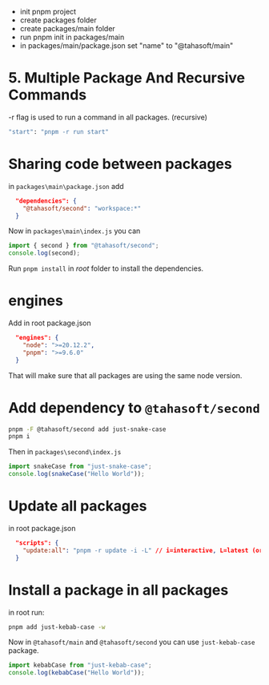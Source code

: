 - init pnpm project
- create packages folder
- create packages/main folder
- run pnpm init in packages/main
- in packages/main/package.json set "name" to "@tahasoft/main"

# 5. Multiple Package And Recursive Commands

-r flag is used to run a command in all packages. (recursive)

```bash
"start": "pnpm -r run start"
```

# Sharing code between packages

in `packages\main\package.json` add

```json
  "dependencies": {
    "@tahasoft/second": "workspace:*"
  }
```

Now in `packages\main\index.js` you can

```ts
import { second } from "@tahasoft/second";
console.log(second);
```

Run `pnpm install` in _root_ folder to install the dependencies.

# engines

Add in root package.json

```json
  "engines": {
    "node": ">=20.12.2",
    "pnpm": ">=9.6.0"
  }
```

That will make sure that all packages are using the same node version.

# Add dependency to `@tahasoft/second`

```bash
pnpm -F @tahasoft/second add just-snake-case
pnpm i
```

Then in `packages\second\index.js`

```ts
import snakeCase from "just-snake-case";
console.log(snakeCase("Hello World"));
```

# Update all packages

in root package.json

```json
  "scripts": {
    "update:all": "pnpm -r update -i -L" // i=interactive, L=latest (or --latest)
  }
```

# Install a package in all packages

in root run:

```bash
pnpm add just-kebab-case -w
```

Now in `@tahasoft/main` and `@tahasoft/second` you can use `just-kebab-case` package.

```ts
import kebabCase from "just-kebab-case";
console.log(kebabCase("Hello World"));
```
